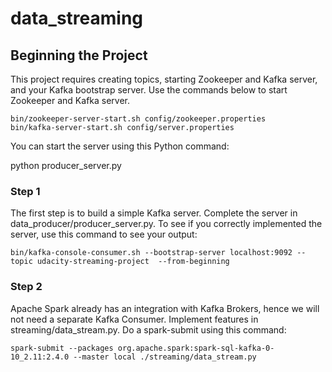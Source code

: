 # data_streaming
## Beginning the Project
This project requires creating topics, starting Zookeeper and Kafka server, and your Kafka bootstrap server. 
Use the commands below to start Zookeeper and Kafka server.
```
bin/zookeeper-server-start.sh config/zookeeper.properties
bin/kafka-server-start.sh config/server.properties
```

You can start the server using this Python command:

python producer_server.py

### Step 1
The first step is to build a simple Kafka server.
Complete the server in data_producer/producer_server.py.
To see if you correctly implemented the server, use this command to see your output:
```
bin/kafka-console-consumer.sh --bootstrap-server localhost:9092 --topic udacity-streaming-project  --from-beginning
```

### Step 2
Apache Spark already has an integration with Kafka Brokers, hence we will not need a separate Kafka Consumer.
Implement features in streaming/data_stream.py.
Do a spark-submit using this command:
```
spark-submit --packages org.apache.spark:spark-sql-kafka-0-10_2.11:2.4.0 --master local ./streaming/data_stream.py 
```



